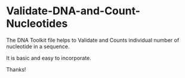 # Validate-DNA-and-Count-Nucleotides

The DNA Toolkit file helps to Validate and Counts individual number of nucleotide in a sequence.

It is basic and easy to incorporate.

Thanks!
